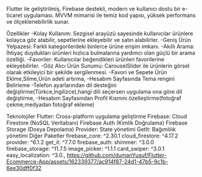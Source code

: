 Flutter ile geliştirilmiş, Firebase destekli, modern ve kullanıcı dostu bir e-ticaret uygulaması. MVVM mimarisi ile temiz kod yapısı, yüksek performans ve ölçeklenebilirlik sunar.

Özellikler
-Kolay Kullanım: Sezgisel arayüzü sayesinde kullanıcılar ürünlere kolayca göz atabilir, sepetlerine ekleyebilir ve satın alabilirler.
-Geniş Ürün Yelpazesi: Farklı kategorilerdeki binlerce ürüne erişim imkanı.
-Akıllı Arama: İhtiyaç duydukları ürünleri hızlıca bulmalarına yardımcı olan güçlü bir arama özelliği.
-Favoriler: Kullanıcılar beğendikleri ürünleri favorilerine ekleyebilirler.
-Göz Alıcı Ürün Sunumu: CarouselSlider ile ürünlerin görsel olarak etkileyici bir şekilde sergilenmesi.
-Favori ve Sepete Ürün Eklme,Silme,Ürün adeti artırma,
-Hesabım Sayfasında Tema rengini Belirleme 
-Telefon ayarlarından dil desteğini değiştirme(Türkce,İngilizce),hangi dili seçersen uygulama ona göre dil değiştirme,
-Hesabım Sayfasından Profil Kısmını özelleştirme(fotoğraf çekme,medyadan fotoğraf ekleme)

Teknolojiler
Flutter: Cross-platform uygulama geliştirme
Firebase:
Cloud Firestore (NoSQL Veritabanı)
Firebase Auth (Kimlik Doğrulama)
Firebase Storage (Dosya Depolama)
Provider: State yönetimi
GetIt: Bağımlılık yönetimi
Diğer Paketler
firebase_core: ^2.30.1
cloud_firestore: ^4.17.2
provider: ^6.1.2
get_it: ^7.7.0
firebase_auth:
shimmer: ^3.0.0
firebase_storage: ^11.7.5
image_picker: ^1.1.1
card_swiper: ^3.0.1
easy_localization: ^3.0.,
https://github.com/dumanYusuf/Flutter-Ecommerce-App/assets/162339377/ac914f87-24d1-47b5-9c1b-6ee30dff0f32

